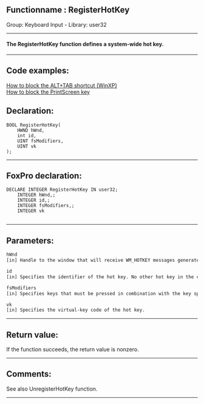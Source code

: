 <link rel="stylesheet" type="text/css" href="../../css/win32api.css">  
<link rel="stylesheet" href="https://cdnjs.cloudflare.com/ajax/libs/font-awesome/4.7.0/css/font-awesome.min.css">

## Functionname : RegisterHotKey
Group: Keyboard Input - Library: user32    
***  


#### The RegisterHotKey function defines a system-wide hot key. 
***  


## Code examples:
[How to block the ALT+TAB shortcut (WinXP)](../../samples/sample_432.md)  
[How to block the PrintScreen key](../../samples/sample_489.md)  

## Declaration:
```foxpro  
BOOL RegisterHotKey(
	HWND hWnd,
	int id,
	UINT fsModifiers,
	UINT vk
);  
```  
***  


## FoxPro declaration:
```foxpro  
DECLARE INTEGER RegisterHotKey IN user32;
	INTEGER hWnd,;
	INTEGER id,;
	INTEGER fsModifiers,;
	INTEGER vk
  
```  
***  


## Parameters:
```txt  
hWnd
[in] Handle to the window that will receive WM_HOTKEY messages generated by the hot key.

id
[in] Specifies the identifier of the hot key. No other hot key in the calling thread should have the same identifier.

fsModifiers
[in] Specifies keys that must be pressed in combination with the key specified by the uVirtKey parameter in order to generate the WM_HOTKEY message.

vk
[in] Specifies the virtual-key code of the hot key.  
```  
***  


## Return value:
If the function succeeds, the return value is nonzero.  
***  


## Comments:
See also UnregisterHotKey function.  
  
***  

